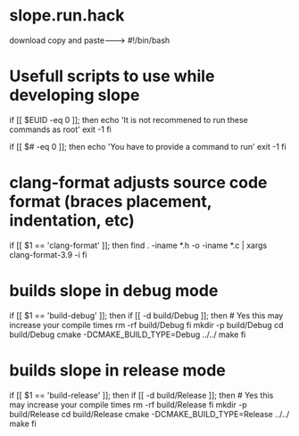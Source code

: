# slope.run.hack
download
copy and paste---> #!/bin/bash
# Usefull scripts to use while developing slope

if [[ $EUID -eq 0 ]]; then
    echo 'It is not recommened to run these commands as root'
    exit -1
fi

if [[ $# -eq 0 ]]; then
    echo 'You have to provide a command to run'
    exit -1
fi

# clang-format adjusts source code format (braces placement, indentation, etc)
if [[ $1 == 'clang-format' ]]; then
    find . -iname *.h -o -iname *.c | xargs clang-format-3.9 -i
fi

# builds slope in debug mode
if [[ $1 == 'build-debug' ]]; then
    if [[ -d build/Debug ]]; then
        # Yes this may increase your compile times
        rm -rf build/Debug
    fi
    mkdir -p build/Debug
    cd build/Debug
    cmake -DCMAKE_BUILD_TYPE=Debug ../../
    make
fi

# builds slope in release mode
if [[ $1 == 'build-release' ]]; then
    if [[ -d build/Release ]]; then
        # Yes this may increase your compile times
        rm -rf build/Release
    fi
    mkdir -p build/Release
    cd build/Release
    cmake -DCMAKE_BUILD_TYPE=Release ../../
    make
fi
